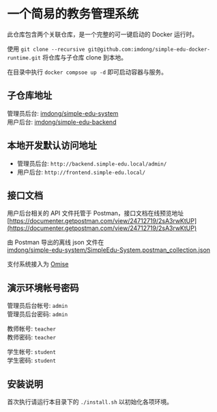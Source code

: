 # 一个简易的教务管理系统

此仓库包含两个关联仓库，是一个完整的可一键启动的 Docker 运行时。

使用 `git clone --recursive git@github.com:imdong/simple-edu-docker-runtime.git` 将仓库与子仓库 clone 到本地。

在目录中执行 `docker compsoe up -d` 即可启动容器与服务。

## 子仓库地址

管理员后台: [imdong/simple-edu-system](https://github.com/imdong/simple-edu-system)  
用户后台: [imdong/simple-edu-backend](https://github.com/imdong/simple-edu-backend)

## 本地开发默认访问地址

- 管理员后台: `http://backend.simple-edu.local/admin/`
- 用户后台: `http://frontend.simple-edu.local/`

## 接口文档

用户后台相关的 API 文件托管于 Postman，接口文档在线预览地址  
[https://documenter.getpostman.com/view/24712719/2sA3rwKtUP](https://documenter.getpostman.com/view/24712719/2sA3rwKtUP)

由 Postman 导出的离线 json 文件在  
[imdong/simple-edu-system/SimpleEdu-System.postman_collection.json](https://github.com/imdong/simple-edu-system/blob/main/SimpleEdu-System.postman_collection.json)

支付系统接入为 [Omise](https://www.omise.co/)

## 演示环境帐号密码

管理员后台帐号: `admin`  
管理员后台密码: `admin`

教师帐号: `teacher`  
教师密码: `teacher`

学生帐号: `student`  
学生密码: `student`

## 安装说明

首次执行请运行本目录下的 `./install.sh` 以初始化各项环境。
